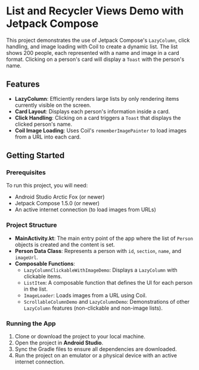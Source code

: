 # List and Recycler Views Demo with Jetpack Compose

This project demonstrates the use of Jetpack Compose's `LazyColumn`, click handling, and image loading with Coil to create a dynamic list. The list shows 200 people, each represented with a name and image in a card format. Clicking on a person's card will display a `Toast` with the person's name.

## Features

- **LazyColumn**: Efficiently renders large lists by only rendering items currently visible on the screen.
- **Card Layout**: Displays each person's information inside a card.
- **Click Handling**: Clicking on a card triggers a `Toast` that displays the clicked person's name.
- **Coil Image Loading**: Uses Coil's `rememberImagePainter` to load images from a URL into each card.

## Getting Started

### Prerequisites

To run this project, you will need:

- Android Studio Arctic Fox (or newer)
- Jetpack Compose 1.5.0 (or newer)
- An active internet connection (to load images from URLs)

### Project Structure

- **MainActivity.kt**: The main entry point of the app where the list of `Person` objects is created and the content is set.
- **Person Data Class**: Represents a person with `id`, `section`, `name`, and `imageUrl`.
- **Composable Functions**:
  - `LazyColumnClickableWithImageDemo`: Displays a `LazyColumn` with clickable items.
  - `ListItem`: A composable function that defines the UI for each person in the list.
  - `ImageLoader`: Loads images from a URL using Coil.
  - `ScrollableColumnDemo` and `LazyColumnDemo`: Demonstrations of other `LazyColumn` features (non-clickable and non-image lists).

### Running the App

1. Clone or download the project to your local machine.
2. Open the project in **Android Studio**.
3. Sync the Gradle files to ensure all dependencies are downloaded.
4. Run the project on an emulator or a physical device with an active internet connection.




